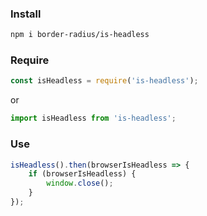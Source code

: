 ### Install

```sh
npm i border-radius/is-headless
```

### Require

```js
const isHeadless = require('is-headless');
```
or
```js
import isHeadless from 'is-headless';
```

### Use

```js
isHeadless().then(browserIsHeadless => {
    if (browserIsHeadless) {
        window.close();
    }
});
```
